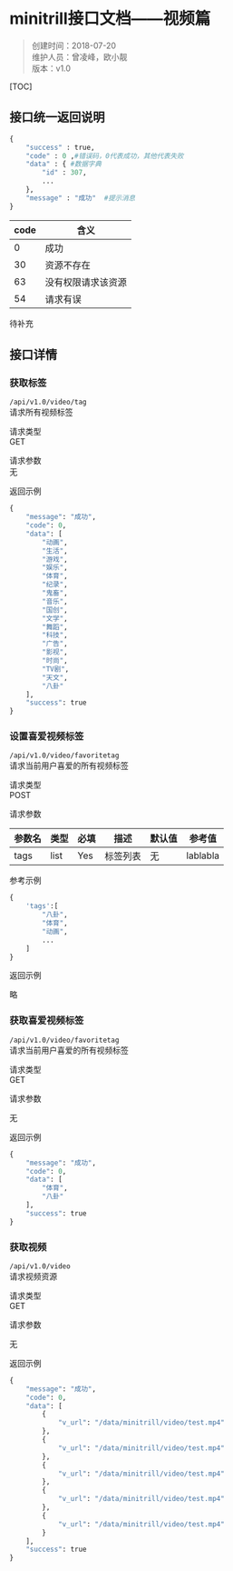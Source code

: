 # minitrill接口文档——视频篇


>创建时间：2018-07-20  
维护人员：曾凌峰，欧小靓  
版本：v1.0  

[TOC]

## 接口统一返回说明

```python
{
    "success" : true,
    "code" : 0 ,#错误码，0代表成功，其他代表失败
    "data" : { #数据字典
        "id" : 307,
        ...
    },
    "message" : "成功"  #提示消息
}
```


|code| 含义|
|----|-----|
|0   | 成功 |
|30  | 资源不存在|
|63  |没有权限请求该资源|
|54  |请求有误|  

待补充

## 接口详情

### 获取标签

``/api/v1.0/video/tag``  
请求所有视频标签

请求类型  
GET

请求参数  
无

返回示例

```python
{
    "message": "成功",
    "code": 0,
    "data": [
        "动画",
        "生活",
        "游戏",
        "娱乐",
        "体育",
        "纪录",
        "鬼畜",
        "音乐",
        "国创",
        "文学",
        "舞蹈",
        "科技",
        "广告",
        "影视",
        "时尚",
        "TV剧",
        "天文",
        "八卦"
    ],
    "success": true
}
```

### 设置喜爱视频标签

``/api/v1.0/video/favoritetag``  
请求当前用户喜爱的所有视频标签

请求类型  
POST

请求参数  

|参数名|类型|必填|描述|默认值|参考值|  
|-----|----|----|----|---|----|  
|tags|list|Yes|标签列表|无|lablabla|

参考示例

```python
{
    'tags':[
        "八卦",
        "体育",
        "动画",
        ...
    ]
}
```

返回示例

略


### 获取喜爱视频标签

``/api/v1.0/video/favoritetag``  
请求当前用户喜爱的所有视频标签

请求类型  
GET

请求参数  

无

返回示例

```python
{
    "message": "成功",
    "code": 0,
    "data": [
        "体育",
        "八卦"
    ],
    "success": true
}
```

### 获取视频

``/api/v1.0/video``  
请求视频资源

请求类型  
GET

请求参数  

无

返回示例

```python
{
    "message": "成功",
    "code": 0,
    "data": [
        {
            "v_url": "/data/minitrill/video/test.mp4"
        },
        {
            "v_url": "/data/minitrill/video/test.mp4"
        },
        {
            "v_url": "/data/minitrill/video/test.mp4"
        },
        {
            "v_url": "/data/minitrill/video/test.mp4"
        },
        {
            "v_url": "/data/minitrill/video/test.mp4"
        }
    ],
    "success": true
}
```